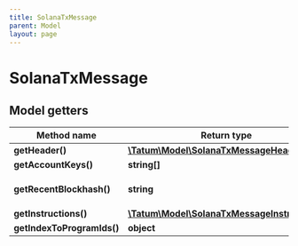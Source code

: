 ```yaml
---
title: SolanaTxMessage
parent: Model
layout: page
---
```


# SolanaTxMessage

## Model getters

Method name | Return type | Description | Notes
------------ | ------------- | ------------- | -------------
**getHeader()** | [**\Tatum\Model\SolanaTxMessageHeader**](../SolanaTxMessageHeader) |  | ex.: `null` [optional]
**getAccountKeys()** | **string[]** |  | ex.: `null` [optional]
**getRecentBlockhash()** | **string** |  | ex.: `C3vsoVwVWx7yPRhsNoKpcm2CJTrnVcvimdC4bd3jTPbj` [optional]
**getInstructions()** | [**\Tatum\Model\SolanaTxMessageInstruction[]**](../SolanaTxMessageInstruction) |  | ex.: `null` [optional]
**getIndexToProgramIds()** | **object** |  | ex.: `null` [optional]

